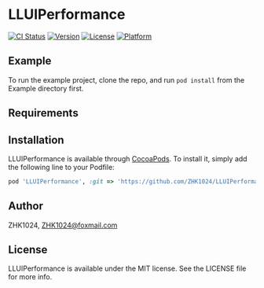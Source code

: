 # LLUIPerformance

[![CI Status](https://img.shields.io/travis/Ruris/LLUIPerformance.svg?style=flat)](https://travis-ci.org/Ruris/LLUIPerformance)
[![Version](https://img.shields.io/cocoapods/v/LLUIPerformance.svg?style=flat)](https://cocoapods.org/pods/LLUIPerformance)
[![License](https://img.shields.io/cocoapods/l/LLUIPerformance.svg?style=flat)](https://cocoapods.org/pods/LLUIPerformance)
[![Platform](https://img.shields.io/cocoapods/p/LLUIPerformance.svg?style=flat)](https://cocoapods.org/pods/LLUIPerformance)

## Example

To run the example project, clone the repo, and run `pod install` from the Example directory first.

## Requirements

## Installation

LLUIPerformance is available through [CocoaPods](https://cocoapods.org). To install
it, simply add the following line to your Podfile:

```ruby
pod 'LLUIPerformance', :git => 'https://github.com/ZHK1024/LLUIPerformance.git', :tag => s.version.to_s
```

## Author

ZHK1024, ZHK1024@foxmail.com

## License

LLUIPerformance is available under the MIT license. See the LICENSE file for more info.
